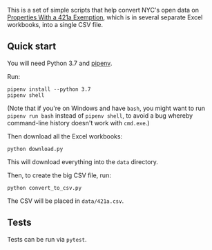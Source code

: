 This is a set of simple scripts that help convert NYC's 
open data on [Properties With a 421a Exemption][421a], which is
in several separate Excel workbooks, into a single CSV file.

## Quick start

You will need Python 3.7 and [pipenv][].

Run:

```
pipenv install --python 3.7
pipenv shell
```

(Note that if you're on Windows and have `bash`, you
might want to run `pipenv run bash` instead of
`pipenv shell`, to avoid a bug whereby command-line
history doesn't work with `cmd.exe`.)

Then download all the Excel workbooks:

```
python download.py
```

This will download everything into the `data` directory.

Then, to create the big CSV file, run:

```
python convert_to_csv.py
```

The CSV will be placed in `data/421a.csv`.

## Tests

Tests can be run via `pytest`.

[421a]: https://www1.nyc.gov/site/finance/benefits/benefits-421a.page
[pipenv]: https://docs.pipenv.org/
